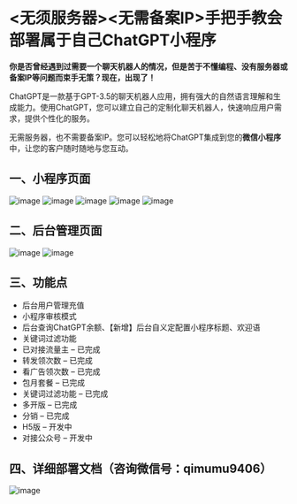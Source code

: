 
# <无须服务器><无需备案IP>手把手教会部署属于自己ChatGPT小程序<wechat>
**你是否曾经遇到过需要一个聊天机器人的情况，但是苦于不懂编程、没有服务器或备案IP等问题而束手无策？现在，出现了！**

ChatGPT是一款基于GPT-3.5的聊天机器人应用，拥有强大的自然语言理解和生成能力。使用ChatGPT，您可以建立自己的定制化聊天机器人，快速响应用户需求，提供个性化的服务。

无需服务器，也不需要备案IP。您可以轻松地将ChatGPT集成到您的**微信小程序**中，让您的客户随时随地与您互动。
## 一、小程序页面
![image](https://user-images.githubusercontent.com/104196507/226098785-4b22b12d-40cd-49f7-991b-151ced403d43.png)
![image](https://user-images.githubusercontent.com/104196507/226098787-2c14e70d-43fa-49b8-82b6-ab1310238926.png)
![image](https://user-images.githubusercontent.com/104196507/226098794-1b5a96a7-6ee5-44e8-8e93-f24f247e1edd.png)
![image](https://user-images.githubusercontent.com/104196507/226098799-9ab3b4d8-74c9-4dd5-b619-ac6080ad4583.png)
![image](https://user-images.githubusercontent.com/104196507/226098802-6ee48ec9-2d16-48b6-bf54-99f05b494d5e.png)

## 二、后台管理页面
![image](https://user-images.githubusercontent.com/104196507/226098805-5103c6c2-7a09-4991-ab99-6091b76dc216.png)
![image](https://user-images.githubusercontent.com/104196507/226098811-c424ab91-344c-4128-8123-d4b9d5f0fa73.png)
## 三、功能点
* 后台用户管理充值
* 小程序审核模式
* 后台查询ChatGPT余额、【新增】后台自义定配置小程序标题、欢迎语
* 关键词过滤功能
* 已对接流量主 – 已完成
* 转发领次数 – 已完成
* 看广告领次数 – 已完成
* 包月套餐 – 已完成
* 关键词过滤功能 – 已完成
* 多开版 – 已完成
* 分销 – 已完成
* H5版 – 开发中
* 对接公众号 – 开发中
## 四、详细部署文档（咨询微信号：qimumu9406）
![image](https://user-images.githubusercontent.com/104196507/226098815-70093b00-90e6-4010-83f2-9fc3ca173a48.png)
